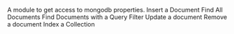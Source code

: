 A module to get access to mongodb properties.
Insert a Document
Find All Documents
Find Documents with a Query Filter
Update a document
Remove a document
Index a Collection